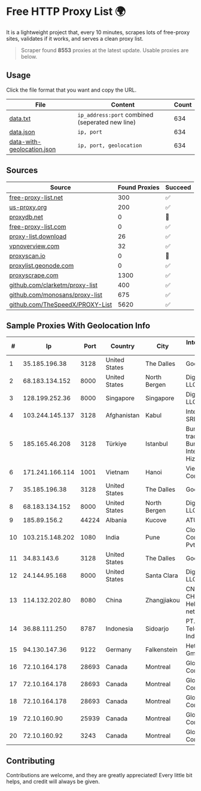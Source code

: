 
# Free HTTP Proxy List 🌍

It is a lightweight project that, every 10 minutes, scrapes lots of free-proxy sites, validates if it works, and serves a clean proxy list.


> Scraper found **8553** proxies at the latest update. Usable proxies are below.

## Usage

Click the file format that you want and copy the URL.


|File|Content|Count|
|----|-------|-----|
|[data.txt](https://raw.githubusercontent.com/themiralay/Proxy-List-World/master/data.txt)|`ip_address:port` combined (seperated new line)|634|
|[data.json](https://raw.githubusercontent.com/themiralay/Proxy-List-World/master/data.json)|`ip, port`|634|
|[data-with-geolocation.json](https://raw.githubusercontent.com/themiralay/Proxy-List-World/master/data-with-geolocation.json)|`ip, port, geolocation`|634|

## Sources

|Source|Found Proxies|Succeed|
|------|-------------|-------|
|[free-proxy-list.net](https://free-proxy-list.net)|300|✅|
|[us-proxy.org](https://www.us-proxy.org)|200|✅|
|[proxydb.net](http://proxydb.net)|0|🚫|
|[free-proxy-list.com](https://free-proxy-list.com/?page=&port=&type%5B%5D=http&type%5B%5D=https&up_time=0&search=Search)|0|✅|
|[proxy-list.download](https://www.proxy-list.download/HTTP)|26|✅|
|[vpnoverview.com](https://vpnoverview.com/privacy/anonymous-browsing/free-proxy-servers)|32|✅|
|[proxyscan.io](https://www.proxyscan.io)|0|🚫|
|[proxylist.geonode.com](https://proxylist.geonode.com/api/proxy-list?limit=300&page=1&sort_by=lastChecked&sort_type=desc&protocols=http,https)|0|✅|
|[proxyscrape.com](https://api.proxyscrape.com/v2/?request=displayproxies&protocol=http&timeout=10000&country=all&ssl=all&anonymity=all)|1300|✅|
|[github.com/clarketm/proxy-list](https://raw.githubusercontent.com/clarketm/proxy-list/master/proxy-list-raw.txt)|400|✅|
|[github.com/monosans/proxy-list](https://raw.githubusercontent.com/monosans/proxy-list/main/proxies/http.txt)|675|✅|
|[github.com/TheSpeedX/PROXY-List](https://raw.githubusercontent.com/TheSpeedX/PROXY-List/master/http.txt)|5620|✅|


## Sample Proxies With Geolocation Info

|#|Ip|Port|Country|City|Internet Service Provider|
|-|--|----|-------|----|-------------------------|
|1|35.185.196.38|3128|United States|The Dalles|Google LLC|
|2|68.183.134.152|8000|United States|North Bergen|DigitalOcean, LLC|
|3|128.199.252.36|8000|Singapore|Singapore|DigitalOcean, LLC|
|4|103.244.145.137|3128|Afghanistan|Kabul|Interkvm Host SRL|
|5|185.165.46.208|3128|Türkiye|Istanbul|Burak Buylu trading as BurtiNET Internet Hizmetleri|
|6|171.241.166.114|1001|Vietnam|Hanoi|Viettel Corporation|
|7|35.185.196.38|3128|United States|The Dalles|Google LLC|
|8|68.183.134.152|8000|United States|North Bergen|DigitalOcean, LLC|
|9|185.89.156.2|44224|Albania|Kucove|ATU|
|10|103.215.148.202|1080|India|Pune|Cloudnet Communications Pvt Ltd|
|11|34.83.143.6|3128|United States|The Dalles|Google LLC|
|12|24.144.95.168|8000|United States|Santa Clara|DigitalOcean, LLC|
|13|114.132.202.80|8080|China|Zhangjiakou|CNC Group CHINA169 Hebei Province network|
|14|36.88.111.250|8787|Indonesia|Sidoarjo|PT. Telekomunikasi Indonesia|
|15|94.130.147.36|9122|Germany|Falkenstein|Hetzner Online GmbH|
|16|72.10.164.178|28693|Canada|Montreal|GloboTech Communications|
|17|72.10.164.178|28693|Canada|Montreal|GloboTech Communications|
|18|72.10.164.178|28693|Canada|Montreal|GloboTech Communications|
|19|72.10.160.90|25939|Canada|Montreal|GloboTech Communications|
|20|72.10.160.92|3243|Canada|Montreal|GloboTech Communications|



## Contributing

Contributions are welcome, and they are greatly appreciated! Every
little bit helps, and credit will always be given.

